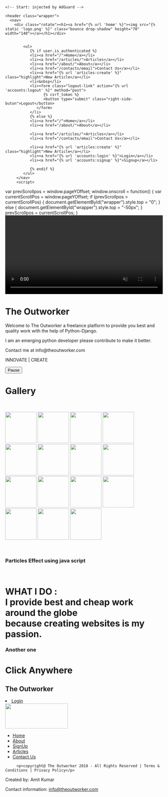 <!DOCTYPE html>
<html>
   <head>
   	<meta charset="utf-8">
   	<meta name="viewport" content="width=device-width, initial-scale=1">
   	
    <!-- Start: injected by AdGuard -->
<script src="//local.adguard.com/adguard-ajax-api/injections/content-script.js?ts=1547616292.966989&amp;sb=0&amp;domain=www.coroflot.com&amp;mask=103" type="text/javascript" nonce="6572EAE5FAD44F98BB7B63EB13EA9717"></script>
<script src="//local.adguard.com/adguard-ajax-api/injections/userscripts/Adguard Assistant?ts=1547616294.334422" type="text/javascript" nonce="6572EAE5FAD44F98BB7B63EB13EA9717"></script>
<script src="//local.adguard.com/adguard-ajax-api/injections/userscripts/Web of Trust?ts=1547616294.334422" type="text/javascript" nonce="6572EAE5FAD44F98BB7B63EB13EA9717"></script>
<script src="//local.adguard.com/adguard-ajax-api/injections/userscripts/Adguard Popup Blocker?ts=1547616294.334422" type="text/javascript" nonce="6572EAE5FAD44F98BB7B63EB13EA9717"></script>
<!-- End: injected by AdGuard -->

   </head>
   <body>
    
   	<header class="wrapper">
      <nav>
   		<div class="rotate"><h1><a href="{% url 'home' %}"><img src="{% static 'logo.png' %}" class="bounce drop-shadow" height="70" width="140"></a></h1></div>
         
            
            <ul>
               {% if user.is_authenticated %}
               <li><a href="/">Home</a></li>
               <li><a href="/articles/">Articles</a></li>
               <li><a href="/about/">About</a></li>
               <li><a href="/contacts/email">Contact Us</a></li>
               <li><a href="{% url 'articles:create' %}" class="highlight">New Article</a></li>
               <li>&nbsp</li>
               <li><form class="logout-link" action="{% url 'accounts:logout' %}" method="post">
                     {% csrf_token %}
                     <button type="submit" class="right-side-buton">Logout</button>
                  </form>
               </li>
               {% else %}
               <li><a href="/">Home</a></li>
               <li><a href="/about/">About</a></li>
               
               <li><a href="/articles/">Articles</a></li>
               <li><a href="/contacts/email">Contact Us</a></li>
               
               <li><a href="{% url 'articles:create' %}" class="highlight">New Article</a></li>
               <li><a href="{% url 'accounts:login' %}">Login</a></li>
               <li><a href="{% url 'accounts:signup' %}">Signup</a></li>
               
               {% endif %}
            </ul>
         </nav>
         <script>
var prevScrollpos = window.pageYOffset;
window.onscroll = function() {
var currentScrollPos = window.pageYOffset;
  if (prevScrollpos > currentScrollPos) {
    document.getElementById("wrapper").style.top = "0";
  } else {
    document.getElementById("wrapper").style.top = "-50px";
  }
  prevScrollpos = currentScrollPos;
}
</script>
      </header>
      <video playsinline autoplay muted loop id="myVideo" width="100%">
  <source src="{% static 'back.mp4' type='video/mp4' %}">
  Your browser does not support HTML5 video.
</video>
<div class="textover" width="100%">
  <h1 class="springy-text">The Outworker</h1>
  <p>Welcome to The Outworker a freelance platform to provide you best and quality work with the help of Python-Django.</p>
  <p>I am an emerging python developer please contribute to make it better.</p>
  <p>Contact me at info@theoutworker.com</p>
      		<p>INNOVATE | CREATE</p>
  <button id="myBtn" onclick="myFunction()">Pause</button>
</div>

<script>
var video = document.getElementById("myVideo");
var btn = document.getElementById("myBtn");

function myFunction() {
  if (video.paused) {
    video.play();
    btn.innerHTML = "Pause";
  } else {
    video.pause();
    btn.innerHTML = "Play";
  }
}
</script>


<h1 class="springy-text">Gallery</h1>
<br>
<p class="photos">
    <img src="static/dark/dark1.jpeg"/ style="width:100px;height:100">
    <img src="static/dark/dark2.jpg"/ width="100" height="100"> 
    <img src="static/dark/dark3.jpeg"/ width="100" height="100"> 
    <img src="static/dark/dark4.jpg"/ width="100" height="100"> 
    <img src="static/dark/dark5.jpg"/ width="100" height="100"> 
    <img src="static/dark/dark6.jpg"/ style="width:100px;height:100">
    <img src="static/dark/dark7.png"/ width="100" height="100"> 
    <img src="static/dark/dark8.jpg"/ width="100" height="100"> 
    <img src="static/dark/dark9.jpeg"/ width="100" height="100"> 
    <img src="static/dark/dark10.png"/ width="100" height="100"> 
    <img src="static/dark/dark11.png"/ style="width:100px;height:100">
    <img src="static/dark/dark16.gif"/ width="100" height="100"> 
    <img src="static/dark/dark13.gif"/ width="100" height="100"> 
    <img src="static/dark/dark14.gif"/ width="100" height="100"> 
    <img src="static/dark/dark15.gif"/ width="100" height="100"> 
    
</p>
<br>
<div></div>
<h3 class="springy-text">Particles Effect using java script</h3>
<!-- particles.js container -->
<div id="particles-js">
  

  <br>
	<h1 class="springy-text">WHAT I DO :<br>I provide best and cheap work around the globe<br> because creating websites is my passion.</h1>
  
</div>
</body>
<h3 class="springy-text">Another one</h3>
<!-- scripts -->
<script type="text/javascript" src="static/particles.js"></script>

<script type="text/javascript" src="static/app.js"></script>

<!-- stats.js -->
<script src="static/stats.js"></script>

<script>
  var count_particles, stats, update;
  stats = new Stats;
  stats.setMode(0);
  stats.domElement.style.position = 'absolute';
  stats.domElement.style.left = '0px';
  stats.domElement.style.top = '0px';
  document.body.appendChild(stats.domElement);
  count_particles = document.querySelector('.js-count-particles');
  update = function() {
    stats.begin();
    stats.end();
    if (window.pJSDom[0].pJS.particles && window.pJSDom[0].pJS.particles.array) {
      count_particles.innerText = window.pJSDom[0].pJS.particles.array.length;
    }
    requestAnimationFrame(update);
  };
  requestAnimationFrame(update);
</script>

<canvas id="canvas"></canvas>
<h1 class="anywhere">Click Anywhere</h1>
<script src="static/bubbles.js"></script>
</div>
</body>
<footer>
 <div class="footer" style="margin-bottom:0">
  <h2>The Outworker</h2>
  <li class="lf"><a href="accounts/login" type="button">Login</a></li>
  <img src="static/logo.png" width="200" height="80" class="logo">
  <br>
  <ul class="fnav">
  <li><a href="/">Home</a></li>
  <li><a href="about">About</a></li>
  
  <li><a href="accounts/signup">SignUp</a></li>
  <li><a href="articles">Articles</a></li>
  <li><a href="contacts/email">Contact Us</a></li>
</ul>

   
         <p>copyright@ The Outworker 2018 - All Rights Reserved | Terms & Conditions | Privacy Policy</p>
  <p>Created by: Amit Kumar</p>
  <p>Contact information: <a href="mailto:info@theouworker.com">
  info@theoutworker.com</a></p>
</div>
</footer>
</div>
</html>

